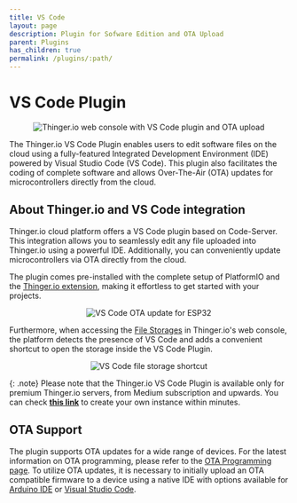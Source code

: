 ```yaml
---
title: VS Code
layout: page
description: Plugin for Sofware Edition and OTA Upload
parent: Plugins
has_children: true
permalink: /plugins/:path/
---
```


# VS Code Plugin

<p align="center">
  <img src="https://marketplace.thinger.io/vscode/assets/laptop-mockup.png" alt="Thinger.io web console with VS Code plugin and OTA upload">
</p>

The Thinger.io VS Code Plugin enables users to edit software files on the cloud using a fully-featured Integrated Development Environment (IDE) powered by Visual Studio Code (VS Code). This plugin also facilitates the coding of complete software and allows Over-The-Air (OTA) updates for microcontrollers directly from the cloud.

## About Thinger.io and VS Code integration

Thinger.io cloud platform offers a VS Code plugin based on Code-Server. This integration allows you to seamlessly edit any file uploaded into Thinger.io using a powerful IDE. Additionally, you can conveniently update microcontrollers via OTA directly from the cloud.

The plugin comes pre-installed with the complete setup of PlatformIO and the [Thinger.io extension](https://marketplace.visualstudio.com/items?itemName=thinger-io.thinger-io), making it effortless to get started with your projects.

<p align="center">
  <img src="https://marketplace.thinger.io/vscode/assets/iot-ota.gif" alt="VS Code OTA update for ESP32">
</p>

Furthermore, when accessing the [File Storages](https://docs.thinger.io/file-system) in Thinger.io's web console, the platform detects the presence of VS Code and adds a convenient shortcut to open the storage inside the VS Code Plugin.

<p align="center">
  <img src="https://marketplace.thinger.io/vscode/assets/storage-shortcut.png" alt="VS Code file storage shortcut">
</p>

{: .note}
Please note that the Thinger.io VS Code Plugin is available only for premium Thinger.io servers, from Medium subscription and upwards. You can check [**this link**](https://thinger.io/pricing) to create your own instance within minutes.

## OTA Support

The plugin supports OTA updates for a wide range of devices. For the latest information on OTA programming, please refer to the [OTA Programming page](https://docs.thinger.io/extended-features/ota). To utilize OTA updates, it is necessary to initially upload an OTA compatible firmware to a device using a native IDE with options available for [Arduino IDE](https://docs.thinger.io/sdk-setup/arduino-ide) or [Visual Studio Code](https://docs.thinger.io/sdk-setup/visual-studio-code).
